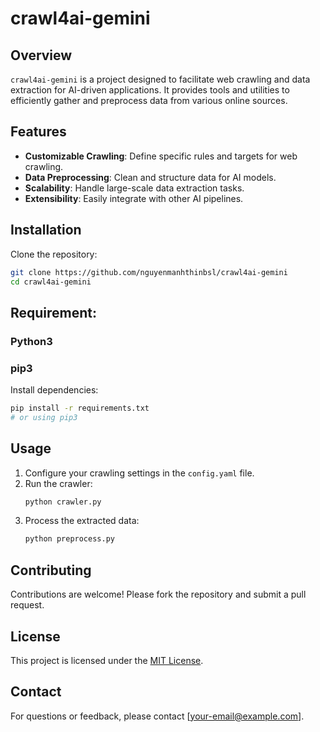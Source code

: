 # crawl4ai-gemini

## Overview
`crawl4ai-gemini` is a project designed to facilitate web crawling and data extraction for AI-driven applications. It provides tools and utilities to efficiently gather and preprocess data from various online sources.

## Features
- **Customizable Crawling**: Define specific rules and targets for web crawling.
- **Data Preprocessing**: Clean and structure data for AI models.
- **Scalability**: Handle large-scale data extraction tasks.
- **Extensibility**: Easily integrate with other AI pipelines.

## Installation
Clone the repository:
```bash
git clone https://github.com/nguyenmanhthinbsl/crawl4ai-gemini
cd crawl4ai-gemini
```

## Requirement:
### Python3 
### pip3 


Install dependencies:
```bash
pip install -r requirements.txt 
# or using pip3
```

## Usage
1. Configure your crawling settings in the `config.yaml` file.
2. Run the crawler:
    ```bash
    python crawler.py
    ```
3. Process the extracted data:
    ```bash
    python preprocess.py
    ```

## Contributing
Contributions are welcome! Please fork the repository and submit a pull request.

## License
This project is licensed under the [MIT License](LICENSE).

## Contact
For questions or feedback, please contact [your-email@example.com].